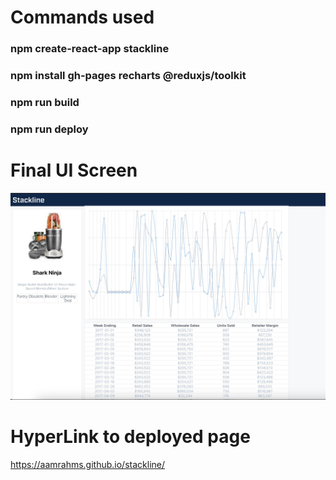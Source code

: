 # Commands used

### npm create-react-app stackline

### npm install gh-pages recharts @reduxjs/toolkit

### npm run build

### npm run deploy

# Final UI Screen

![ui screen](public/FinalUI.jpg)

# HyperLink to deployed page
https://aamrahms.github.io/stackline/
